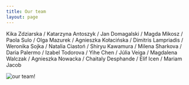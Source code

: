 ```yaml
---
title: Our team
layout: page
---
```


Kika Zdziarska / Katarzyna Antoszyk / Jan Domagalski / Magda Mikosz / Paola Sulo / Olga Mazurek / 
Agnieszka Kołacińska / Dimitris Lampriadis / Weronika Sojka / Natalia Ciastoń / Shiryu Kawamura / Milena Sharkova / 
Daria Palermo / Izabel Todorova / Yihe Chen / Júlia Veiga / Magdalena Walczak / Agnieszka Nowacka 
/ Chaitaly Desphande / Elif Icen / Mariam Jacob

![our team!](/faces.jpg#center "Our team")
